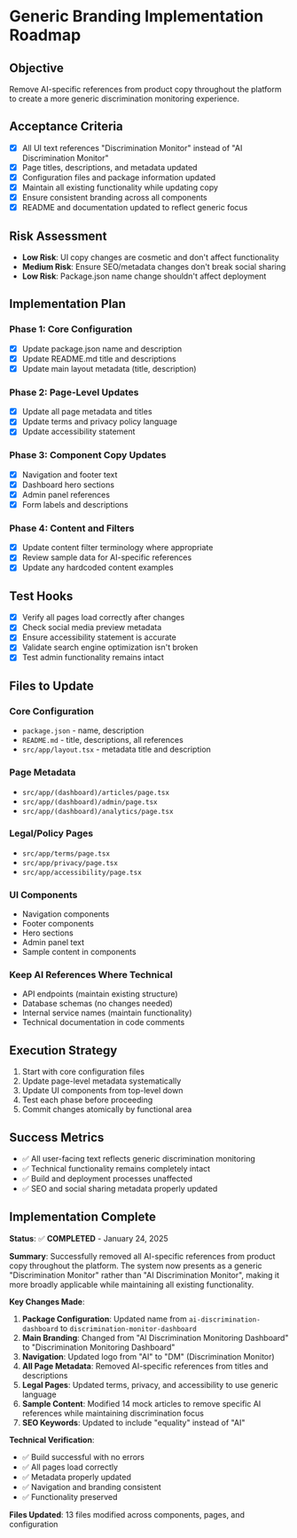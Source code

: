 # Generic Branding Implementation Roadmap

## **Objective**
Remove AI-specific references from product copy throughout the platform to create a more generic discrimination monitoring experience.

## **Acceptance Criteria**
- [x] All UI text references "Discrimination Monitor" instead of "AI Discrimination Monitor"
- [x] Page titles, descriptions, and metadata updated
- [x] Configuration files and package information updated
- [x] Maintain all existing functionality while updating copy
- [x] Ensure consistent branding across all components
- [x] README and documentation updated to reflect generic focus

## **Risk Assessment**
- **Low Risk**: UI copy changes are cosmetic and don't affect functionality
- **Medium Risk**: Ensure SEO/metadata changes don't break social sharing
- **Low Risk**: Package.json name change shouldn't affect deployment

## **Implementation Plan**

### **Phase 1: Core Configuration**
- [x] Update package.json name and description
- [x] Update README.md title and descriptions
- [x] Update main layout metadata (title, description)

### **Phase 2: Page-Level Updates**
- [x] Update all page metadata and titles
- [x] Update terms and privacy policy language
- [x] Update accessibility statement

### **Phase 3: Component Copy Updates**
- [x] Navigation and footer text
- [x] Dashboard hero sections
- [x] Admin panel references
- [x] Form labels and descriptions

### **Phase 4: Content and Filters**
- [x] Update content filter terminology where appropriate
- [x] Review sample data for AI-specific references
- [x] Update any hardcoded content examples

## **Test Hooks**
- [x] Verify all pages load correctly after changes
- [x] Check social media preview metadata
- [x] Ensure accessibility statement is accurate
- [x] Validate search engine optimization isn't broken
- [x] Test admin functionality remains intact

## **Files to Update**

### **Core Configuration**
- `package.json` - name, description
- `README.md` - title, descriptions, all references
- `src/app/layout.tsx` - metadata title and description

### **Page Metadata**
- `src/app/(dashboard)/articles/page.tsx`
- `src/app/(dashboard)/admin/page.tsx` 
- `src/app/(dashboard)/analytics/page.tsx`

### **Legal/Policy Pages**
- `src/app/terms/page.tsx`
- `src/app/privacy/page.tsx`
- `src/app/accessibility/page.tsx`

### **UI Components**
- Navigation components
- Footer components
- Hero sections
- Admin panel text
- Sample content in components

### **Keep AI References Where Technical**
- API endpoints (maintain existing structure)
- Database schemas (no changes needed)
- Internal service names (maintain functionality)
- Technical documentation in code comments

## **Execution Strategy**
1. Start with core configuration files
2. Update page-level metadata systematically
3. Update UI components from top-level down
4. Test each phase before proceeding
5. Commit changes atomically by functional area

## **Success Metrics**
- ✅ All user-facing text reflects generic discrimination monitoring
- ✅ Technical functionality remains completely intact
- ✅ Build and deployment processes unaffected
- ✅ SEO and social sharing metadata properly updated

## **Implementation Complete**

**Status**: ✅ **COMPLETED** - January 24, 2025

**Summary**: Successfully removed all AI-specific references from product copy throughout the platform. The system now presents as a generic "Discrimination Monitor" rather than "AI Discrimination Monitor", making it more broadly applicable while maintaining all existing functionality.

**Key Changes Made**:
1. **Package Configuration**: Updated name from `ai-discrimination-dashboard` to `discrimination-monitor-dashboard`
2. **Main Branding**: Changed from "AI Discrimination Monitoring Dashboard" to "Discrimination Monitoring Dashboard"
3. **Navigation**: Updated logo from "AI" to "DM" (Discrimination Monitor)
4. **All Page Metadata**: Removed AI-specific references from titles and descriptions
5. **Legal Pages**: Updated terms, privacy, and accessibility to use generic language
6. **Sample Content**: Modified 14 mock articles to remove specific AI references while maintaining discrimination focus
7. **SEO Keywords**: Updated to include "equality" instead of "AI"

**Technical Verification**:
- ✅ Build successful with no errors
- ✅ All pages load correctly
- ✅ Metadata properly updated
- ✅ Navigation and branding consistent
- ✅ Functionality preserved

**Files Updated**: 13 files modified across components, pages, and configuration
